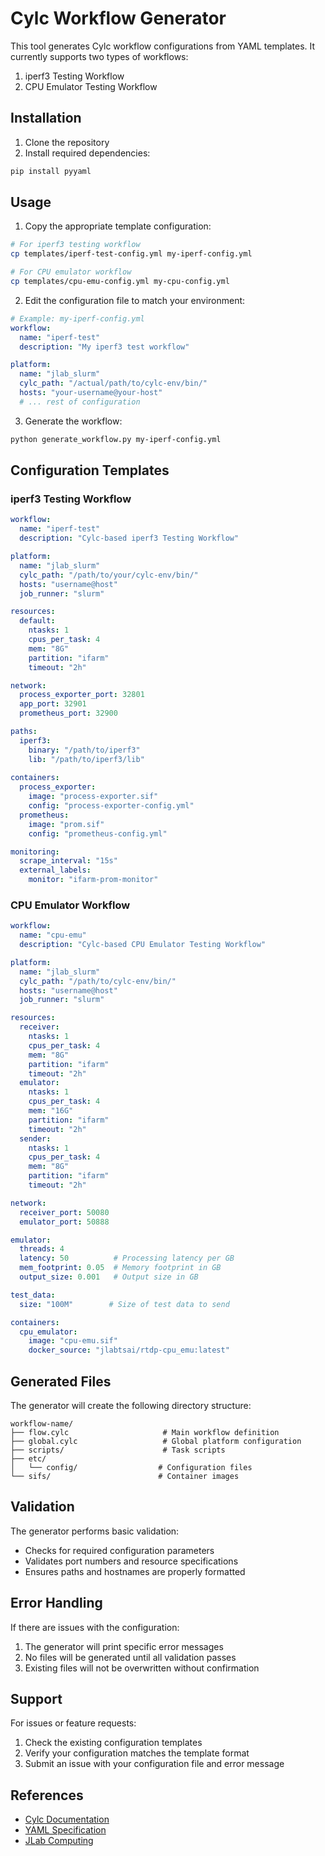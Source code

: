 # Cylc Workflow Generator

This tool generates Cylc workflow configurations from YAML templates. It currently supports two types of workflows:
1. iperf3 Testing Workflow
2. CPU Emulator Testing Workflow

## Installation

1. Clone the repository
2. Install required dependencies:
```bash
pip install pyyaml
```

## Usage

1. Copy the appropriate template configuration:
```bash
# For iperf3 testing workflow
cp templates/iperf-test-config.yml my-iperf-config.yml

# For CPU emulator workflow
cp templates/cpu-emu-config.yml my-cpu-config.yml
```

2. Edit the configuration file to match your environment:
```yaml
# Example: my-iperf-config.yml
workflow:
  name: "iperf-test"
  description: "My iperf3 test workflow"

platform:
  name: "jlab_slurm"
  cylc_path: "/actual/path/to/cylc-env/bin/"
  hosts: "your-username@your-host"
  # ... rest of configuration
```

3. Generate the workflow:
```bash
python generate_workflow.py my-iperf-config.yml
```

## Configuration Templates

### iperf3 Testing Workflow
```yaml
workflow:
  name: "iperf-test"
  description: "Cylc-based iperf3 Testing Workflow"

platform:
  name: "jlab_slurm"
  cylc_path: "/path/to/your/cylc-env/bin/"
  hosts: "username@host"
  job_runner: "slurm"

resources:
  default:
    ntasks: 1
    cpus_per_task: 4
    mem: "8G"
    partition: "ifarm"
    timeout: "2h"

network:
  process_exporter_port: 32801
  app_port: 32901
  prometheus_port: 32900

paths:
  iperf3:
    binary: "/path/to/iperf3"
    lib: "/path/to/iperf3/lib"
  
containers:
  process_exporter:
    image: "process-exporter.sif"
    config: "process-exporter-config.yml"
  prometheus:
    image: "prom.sif"
    config: "prometheus-config.yml"

monitoring:
  scrape_interval: "15s"
  external_labels:
    monitor: "ifarm-prom-monitor"
```

### CPU Emulator Workflow
```yaml
workflow:
  name: "cpu-emu"
  description: "Cylc-based CPU Emulator Testing Workflow"

platform:
  name: "jlab_slurm"
  cylc_path: "/path/to/cylc-env/bin/"
  hosts: "username@host"
  job_runner: "slurm"

resources:
  receiver:
    ntasks: 1
    cpus_per_task: 4
    mem: "8G"
    partition: "ifarm"
    timeout: "2h"
  emulator:
    ntasks: 1
    cpus_per_task: 4
    mem: "16G"
    partition: "ifarm"
    timeout: "2h"
  sender:
    ntasks: 1
    cpus_per_task: 4
    mem: "8G"
    partition: "ifarm"
    timeout: "2h"

network:
  receiver_port: 50080
  emulator_port: 50888

emulator:
  threads: 4
  latency: 50          # Processing latency per GB
  mem_footprint: 0.05  # Memory footprint in GB
  output_size: 0.001   # Output size in GB

test_data:
  size: "100M"        # Size of test data to send

containers:
  cpu_emulator:
    image: "cpu-emu.sif"
    docker_source: "jlabtsai/rtdp-cpu_emu:latest"
```

## Generated Files

The generator will create the following directory structure:

```
workflow-name/
├── flow.cylc                     # Main workflow definition
├── global.cylc                   # Global platform configuration
├── scripts/                      # Task scripts
├── etc/
│   └── config/                  # Configuration files
└── sifs/                        # Container images
```

## Validation

The generator performs basic validation:
- Checks for required configuration parameters
- Validates port numbers and resource specifications
- Ensures paths and hostnames are properly formatted

## Error Handling

If there are issues with the configuration:
1. The generator will print specific error messages
2. No files will be generated until all validation passes
3. Existing files will not be overwritten without confirmation

## Support

For issues or feature requests:
1. Check the existing configuration templates
2. Verify your configuration matches the template format
3. Submit an issue with your configuration file and error message

## References

- [Cylc Documentation](https://cylc.github.io/)
- [YAML Specification](https://yaml.org/spec/)
- [JLab Computing](https://scicomp.jlab.org/) 